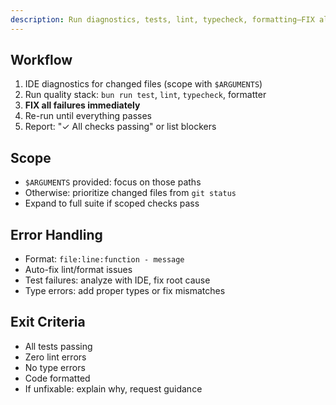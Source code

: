 ```yaml
---
description: Run diagnostics, tests, lint, typecheck, formatting—FIX all issues
---
```


## Workflow

1. IDE diagnostics for changed files (scope with `$ARGUMENTS`)
2. Run quality stack: `bun run test`, `lint`, `typecheck`, formatter
3. **FIX all failures immediately**
4. Re-run until everything passes
5. Report: "✓ All checks passing" or list blockers

## Scope

- `$ARGUMENTS` provided: focus on those paths
- Otherwise: prioritize changed files from `git status`
- Expand to full suite if scoped checks pass

## Error Handling

- Format: `file:line:function - message`
- Auto-fix lint/format issues
- Test failures: analyze with IDE, fix root cause
- Type errors: add proper types or fix mismatches

## Exit Criteria

- All tests passing
- Zero lint errors
- No type errors
- Code formatted
- If unfixable: explain why, request guidance
